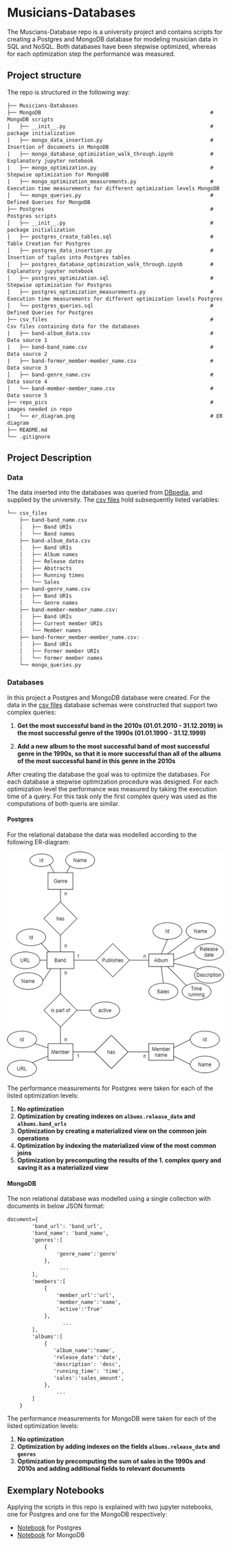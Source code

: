 # Musicians-Databases

The Muscians-Database repo is a university project and contains scripts for creating a Postgres and MongoDB database for modeling musician data in SQL and NoSQL. Both databases have been stepwise optimized, whereas for each optimization step the performance was measured.

## Project structure

The repo is structured in the following way:

    
    ├── Musicians-Databases
    ├── MongoDB                                                       # MongoDB scripts
    │   ├── __init__.py                                               # package initialization
    |   ├── mongo_data_insertion.py                                   # Insertion of documnets in MongoDB
    |   ├── mongo_database_optimization_walk_through.ipynb            # Explanatory jupyter notebook
    |   ├── mongo_optimization.py                                     # Stepwise optimization for MongoDB
    |   ├── mongo_optimization_measurements.py                        # Execution time measurements for different optimization levels MongoDB
    │   └── mongo_queries.py                                          # Defined Queries for MongoDB
    ├── Postgres                                                      # Postgres scripts
    │   ├── __init__.py                                               # package initialization
    │   ├── postgres_create_tables.sql                                # Table Creation for Postgres
    │   ├── postgres_data_insertion.py                                # Insertion of tuples into Postgres tables
    │   ├── postgres_database_optimization_walk_through.ipynb         # Explanatory jupyter notebook
    │   ├── postgres_optimization.sql                                 # Stepwise optimization for Postgres
    │   ├── postgres_optimization_measurements.py                     # Execution time measurements for different optimization levels Postgres
    │   └── postgres_queries.sql                                      # Defined Queries for Postgres
    ├── csv_files                                                     # Csv files containing data for the databases
    |   ├── band-album_data.csv                                       # Data source 1
    |   ├── band-band_name.csv                                        # Data source 2
    |   ├── band-former_member-member_name.csv                        # Data source 3
    │   ├── band-genre_name.csv                                       # Data source 4
    │   └── band-member-member_name.csv                               # Data source 5
    ├── repo_pics                                                     # images needed in repo
    |   └── er_diagram.png                                            # ER diagram
    ├── README.md
    └── .gitignore
    
    
## Project Description

### Data 

The data inserted into the databases was queried from [DBpedia](https://www.dbpedia.org/), and supplied by the university. The [csv files](https://github.com/jonathangehmayr/Musicians-Databases/tree/main/csv_files) hold subsequently listed variables:
  
    └── csv_files
        ├── band-band_name.csv  
        │   ├── Band URIs
        │   └── Band names                      
        ├── band-album_data.csv
        │   ├── Band URIs
        │   ├── Album names
        │   ├── Release dates
        │   ├── Abstracts
        │   ├── Running times
        │   └── Sales              
        ├── band-genre_name.csv 
        │   ├── Band URIs 
        │   └── Genre names         
        ├── band-member-member_name.csv: 
        │   ├── Band URIs 
        │   ├── Current member URIs 
        │   └── Member names                  
        ├── band-former_member-member_name.csv:  
        │   ├── Band URIs 
        │   ├── Former member URIs 
        │   └── Former member names  
        └── mongo_queries.py 
        
### Databases
 
In this project a Postgres and MongoDB database were created. For the data in the [csv files](https://github.com/jonathangehmayr/Musicians-Databases/tree/main/csv_files) database schemas were constructed that support two complex queries:

  1. **Get the most successful band in the 2010s (01.01.2010 - 31.12.2019) in the most successful genre of the 1990s (01.01.1990 - 31.12.1999)**

  2. **Add a new album to the most successful band of most successful genre in the 1990s, so that it is more successful than all of the albums of the most successful band in this genre in the 2010s**

After creating the database the goal was to optimize the databases. For each database a stepwise optimization procedure was designed. For each optimization level the performance was measured by taking the execution time of a query. For this task only the first complex query was used as the computations of both queris are similar.

#### Postgres

For the relational database the data was modelled according to the following ER-diagram:

![alt text](https://github.com/jonathangehmayr/Musicians-Databases/blob/main/repo_pics/er_diagram.png)

The performance measurements for Postgres were taken for each of the listed optimization levels:
  1. **No optimization**
  2. **Optimization by creating indexes on `albums.release_date` and `albums.band_urls`**
  3. **Optimization by creating a materialized view on the common join operations**
  4. **Optimization by indexing the materialized view of the most common joins**
  5. **Optimization by precomputing the results of the 1. complex query and saving it as a materialized view**


#### MongoDB

The non relational database was modelled using a single collection with documents in below JSON format:

    document={
            'band_url': 'band_url',
            'band_name': 'band_name',
            'genres':[
                {
                    'genre_name':'genre'
                },
                     ...   
            ],
            'members':[
                {
                    'member_url':'url',
                    'member_name':'name',
                    'active':'True'
                },
                      ...  
            ],       
            'albums':[                         
                {
                   'album_name':'name',
                   'release_date':'date',
                   'description': 'desc',
                   'running_time': 'time',
                   'sales':'sales_amount',
                },
                    ...
            ]
        }

The performance measurements for MongoDB were taken for each of the listed optimization levels:
1. **No optimization**
2. **Optimization by adding indexes on the fields `albums.release_date` and `genres`**
3. **Optimization by precomputing the sum of sales in the 1990s and 2010s and adding additional fields to relevant documents**


## Exemplary Notebooks

Applying the scripts in this repo is explained with two jupyter notebooks, one for Postgres and one for the MongoDB respectively:

* [Notebook](https://github.com/jonathangehmayr/Musicians-Databases/blob/main/Postgres/postgres_database_optimization_walk_through.ipynb) for Postgres
* [Notebook](https://github.com/jonathangehmayr/Musicians-Databases/blob/main/MongoDB/mongo_database_optimization_walk_through.ipynb) for MongoDB

    
